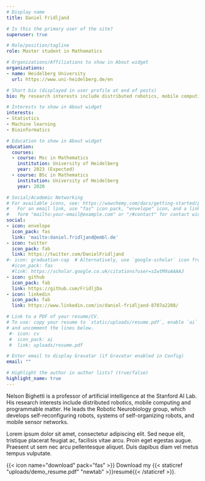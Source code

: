 ```yaml
---
# Display name
title: Daniel Fridljand

# Is this the primary user of the site?
superuser: true

# Role/position/tagline
role: Master student in Mathematics

# Organizations/Affiliations to show in About widget
organizations:
- name: Heidelberg University
  url: https://www.uni-heidelberg.de/en

# Short bio (displayed in user profile at end of posts)
bio: My research interests include distributed robotics, mobile computing and programmable matter.

# Interests to show in About widget
interests:
- Statistics
- Machine learning
- Bioinformatics

# Education to show in About widget
education:
  courses:
  - course: Msc in Mathematics
    institution: University of Heidelberg
    year: 2023 (Expected)
  - course: BSc in Mathematics
    institution: University of Heidelberg
    year: 2020

# Social/Academic Networking
# For available icons, see: https://wowchemy.com/docs/getting-started/page-builder/#icons
#   For an email link, use "fas" icon pack, "envelope" icon, and a link in the
#   form "mailto:your-email@example.com" or "/#contact" for contact widget.
social:
- icon: envelope
  icon_pack: fas
  link: 'mailto:daniel.fridljand@embl.de'
- icon: twitter
  icon_pack: fab
  link: https://twitter.com/DanielFridljand
#- icon: graduation-cap  # Alternatively, use `google-scholar` icon from `ai` icon pack
  #icon_pack: fas
  #link: https://scholar.google.co.uk/citations?user=sIwtMXoAAAAJ
- icon: github
  icon_pack: fab
  link: https://github.com/FridljDa
- icon: linkedin
  icon_pack: fab
  link: https://www.linkedin.com/in/daniel-fridljand-8707a2208/

# Link to a PDF of your resume/CV.
# To use: copy your resume to `static/uploads/resume.pdf`, enable `ai` icons in `params.toml`, 
# and uncomment the lines below.
 #- icon: cv
 #  icon_pack: ai
 #  link: uploads/resume.pdf

# Enter email to display Gravatar (if Gravatar enabled in Config)
email: ""

# Highlight the author in author lists? (true/false)
highlight_name: true
---
```


Nelson Bighetti is a professor of artificial intelligence at the Stanford AI Lab. His research interests include distributed robotics, mobile computing and programmable matter. He leads the Robotic Neurobiology group, which develops self-reconfiguring robots, systems of self-organizing robots, and mobile sensor networks.

Lorem ipsum dolor sit amet, consectetur adipiscing elit. Sed neque elit, tristique placerat feugiat ac, facilisis vitae arcu. Proin eget egestas augue. Praesent ut sem nec arcu pellentesque aliquet. Duis dapibus diam vel metus tempus vulputate.

{{< icon name="download" pack="fas" >}} Download my {{< staticref "uploads/demo_resume.pdf" "newtab" >}}resumé{{< /staticref >}}.
